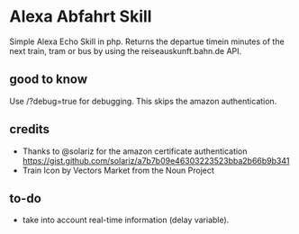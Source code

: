 # Alexa Abfahrt Skill
Simple Alexa Echo Skill in php. Returns the departue timein minutes of the next train, tram or bus by using the reiseauskunft.bahn.de API. 

## good to know
Use /?debug=true for debugging. This skips the amazon authentication.

## credits
* Thanks to @solariz for the amazon certificate authentication https://gist.github.com/solariz/a7b7b09e46303223523bba2b66b9b341
* Train Icon by Vectors Market from the Noun Project
## to-do
* take into account real-time information (delay variable).
